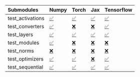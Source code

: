 | Submodules       | Numpy                                                                                                                           | Torch                                                                                                                           | Jax                                                                                                                             | Tensorflow                                                                                                                      |
|:-----------------|:--------------------------------------------------------------------------------------------------------------------------------|:--------------------------------------------------------------------------------------------------------------------------------|:--------------------------------------------------------------------------------------------------------------------------------|:--------------------------------------------------------------------------------------------------------------------------------|
| test_activations | <a href="https://github.com/unifyai/ivy/runs/8129194672?check_suite_focus=true" rel="noopener noreferrer" target="_blank">✅</a> | <a href="https://github.com/unifyai/ivy/runs/8129195472?check_suite_focus=true" rel="noopener noreferrer" target="_blank">✅</a> | <a href="https://github.com/unifyai/ivy/runs/8129196350?check_suite_focus=true" rel="noopener noreferrer" target="_blank">✅</a> | <a href="https://github.com/unifyai/ivy/runs/8129197237?check_suite_focus=true" rel="noopener noreferrer" target="_blank">✅</a> |
| test_converters  | <a href="https://github.com/unifyai/ivy/runs/8129194789?check_suite_focus=true" rel="noopener noreferrer" target="_blank">✅</a> | <a href="https://github.com/unifyai/ivy/runs/8129195561?check_suite_focus=true" rel="noopener noreferrer" target="_blank">❌</a> | <a href="https://github.com/unifyai/ivy/runs/8129196474?check_suite_focus=true" rel="noopener noreferrer" target="_blank">❌</a> | <a href="https://github.com/unifyai/ivy/runs/8129197333?check_suite_focus=true" rel="noopener noreferrer" target="_blank">✅</a> |
| test_layers      | <a href="https://github.com/unifyai/ivy/runs/8129194895?check_suite_focus=true" rel="noopener noreferrer" target="_blank">✅</a> | <a href="https://github.com/unifyai/ivy/runs/8129195682?check_suite_focus=true" rel="noopener noreferrer" target="_blank">✅</a> | <a href="https://github.com/unifyai/ivy/runs/8129196600?check_suite_focus=true" rel="noopener noreferrer" target="_blank">✅</a> | <a href="https://github.com/unifyai/ivy/runs/8129197456?check_suite_focus=true" rel="noopener noreferrer" target="_blank">✅</a> |
| test_modules     | <a href="https://github.com/unifyai/ivy/runs/8129195014?check_suite_focus=true" rel="noopener noreferrer" target="_blank">✅</a> | <a href="https://github.com/unifyai/ivy/runs/8129195874?check_suite_focus=true" rel="noopener noreferrer" target="_blank">❌</a> | <a href="https://github.com/unifyai/ivy/runs/8129196717?check_suite_focus=true" rel="noopener noreferrer" target="_blank">❌</a> | <a href="https://github.com/unifyai/ivy/runs/8129197565?check_suite_focus=true" rel="noopener noreferrer" target="_blank">❌</a> |
| test_norms       | <a href="https://github.com/unifyai/ivy/runs/8129195117?check_suite_focus=true" rel="noopener noreferrer" target="_blank">❌</a> | <a href="https://github.com/unifyai/ivy/runs/8129195984?check_suite_focus=true" rel="noopener noreferrer" target="_blank">❌</a> | <a href="https://github.com/unifyai/ivy/runs/8129196847?check_suite_focus=true" rel="noopener noreferrer" target="_blank">❌</a> | <a href="https://github.com/unifyai/ivy/runs/8129197657?check_suite_focus=true" rel="noopener noreferrer" target="_blank">❌</a> |
| test_optimizers  | <a href="https://github.com/unifyai/ivy/runs/8129195225?check_suite_focus=true" rel="noopener noreferrer" target="_blank">✅</a> | <a href="https://github.com/unifyai/ivy/runs/8129196085?check_suite_focus=true" rel="noopener noreferrer" target="_blank">✅</a> | <a href="https://github.com/unifyai/ivy/runs/8129196995?check_suite_focus=true" rel="noopener noreferrer" target="_blank">❌</a> | <a href="https://github.com/unifyai/ivy/runs/8129197761?check_suite_focus=true" rel="noopener noreferrer" target="_blank">✅</a> |
| test_sequential  | <a href="https://github.com/unifyai/ivy/runs/8129195345?check_suite_focus=true" rel="noopener noreferrer" target="_blank">✅</a> | <a href="https://github.com/unifyai/ivy/runs/8129196195?check_suite_focus=true" rel="noopener noreferrer" target="_blank">✅</a> | <a href="https://github.com/unifyai/ivy/runs/8129197113?check_suite_focus=true" rel="noopener noreferrer" target="_blank">✅</a> | <a href="https://github.com/unifyai/ivy/runs/8129197854?check_suite_focus=true" rel="noopener noreferrer" target="_blank">✅</a> |